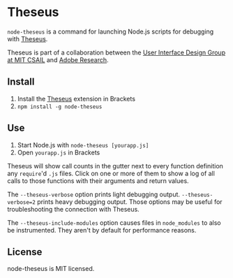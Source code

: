 Theseus
=======

`node-theseus` is a command for launching Node.js scripts for debugging with [Theseus](https://github.com/adobe-research/theseus).

Theseus is part of a collaboration between the [User Interface Design Group at MIT CSAIL](http://groups.csail.mit.edu/uid/) and [Adobe Research](http://research.adobe.com/).

Install
-------

1. Install the [Theseus](https://github.com/adobe-research/theseus) extension in Brackets
2. `npm install -g node-theseus`

Use
---

1. Start Node.js with `node-theseus [yourapp.js]`
2. Open `yourapp.js` in Brackets

Theseus will show call counts in the gutter next to every function definition any `require`'d `.js` files. Click on one or more of them to show a log of all calls to those functions with their arguments and return values.

The `--theseus-verbose` option prints light debugging output. `--theseus-verbose=2` prints heavy debugging output. Those options may be useful for troubleshooting the connection with Theseus.

The `--theseus-include-modules` option causes files in `node_modules` to also be instrumented. They aren't by default for performance reasons.

License
-------

node-theseus is MIT licensed.
